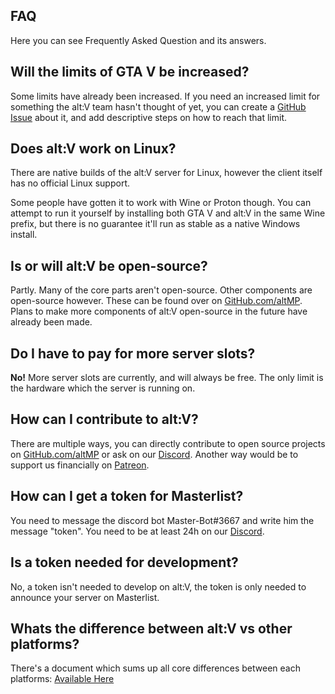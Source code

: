 ## FAQ

Here you can see Frequently Asked Question and its answers.

## Will the limits of GTA V be increased?

Some limits have already been increased. If you need an increased limit for something the alt:V team hasn't thought of yet, you can create a [GitHub Issue](https://github.com/altmp/altv-issues/issues) about it, and add descriptive steps on how to reach that limit.

## Does alt:V work on Linux?

There are native builds of the alt:V server for Linux, however the client itself has no official Linux support.

Some people have gotten it to work with Wine or Proton though. You can attempt to run it yourself by installing both GTA V and alt:V in the same Wine prefix, but there is no guarantee it'll run as stable as a native Windows install.

## Is or will alt:V be open-source?

Partly. Many of the core parts aren't open-source. Other components are open-source however. These can be found over on [GitHub.com/altMP](https://github.com/altmp). Plans to make more components of alt:V open-source in the future have already been made.

## Do I have to pay for more server slots?

**No!** More server slots are currently, and will always be free.
The only limit is the hardware which the server is running on.

## How can I contribute to alt:V?

There are multiple ways, you can directly contribute to open source projects on [GitHub.com/altMP](https://github.com/altmp) or ask on our [Discord](https://discord.altv.mp/).
Another way would be to support us financially on [Patreon](https://www.patreon.com/altVMP).

## How can I get a token for Masterlist?

You need to message the discord bot Master-Bot#3667 and write him the message "token".
You need to be at least 24h on our [Discord](https://discord.altv.mp/).

## Is a token needed for development?

No, a token isn't needed to develop on alt:V, the token is only needed to announce your server on Masterlist.

## Whats the difference between alt:V vs other platforms?

There's a document which sums up all core differences between each platforms: [Available Here](https://docs.google.com/spreadsheets/d/1g1LpSoPFQcXmUHUA__3KArFRH55TL49iSs2cT52jBi4)